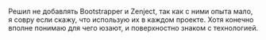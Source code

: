 Решил не добавлять Bootstrapper и Zenject, так как с ними опыта мало, я совру если скажу, что использую их в каждом проекте. 
Хотя конечно вполне понимаю для чего юзают, и поверхностно знаком с технологией.
